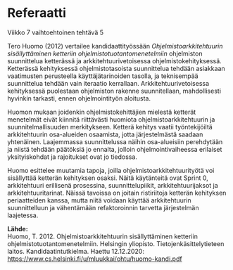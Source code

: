 # Referaatti

Viikko 7 vaihtoehtoinen tehtävä 5 

Tero Huomo (2012) vertailee kandidaattityössään *Ohjelmistoarkkitehtuurin sisällyttäminen ketteriin ohjelmistotuotantomenetelmiin* ohjelmiston suunnittelua ketterässä ja arkkitehtuurivetoisessa ohjelmistokehityksessä. Ketterässä kehityksessä ohjelmistotasoista suunnittelua tehdään asiakkaan vaatimusten perusteella käyttäjätarinoiden tasolla, ja teknisempää suunnittelua tehdään vain iteraatio kerrallaan. Arkkitehtuurivetoisessa kehityksessä puolestaan ohjelmiston rakenne suunnitellaan, mahdollisesti hyvinkin tarkasti, ennen ohjelmointityön aloitusta. 

Huomon mukaan joidenkin ohjelmistokehittäjien mielestä ketterät menetelmät eivät kiinnitä riittävästi huomiota ohjelmistoarkkitehtuurin ja suunnitelmallisuuden merkitykseen. Ketterä kehitys vaatii työntekijöiltä arkkitehtuurin osa-alueiden osaamista, jotta järjestelmästä saadaan yhtenäinen. Laajemmassa suunnittelussa näihin osa-alueisiin perehdytään ja niistä tehdään päätöksiä jo ennalta, jolloin ohjelmointivaiheessa erilaiset yksityiskohdat ja rajoitukset ovat jo tiedossa. 

Huomo esittelee muutamia tapoja, joilla ohjelmistoarkkitehtuurityötä voi sisällyttää ketterän kehityksen osaksi. Näitä käytänteitä ovat Sprint 0, arkkitehtuuri erillisenä prosessina, suunnittelupiikit, arkkitehtuurijaksot ja arkkitehtuuritarinat. Näissä tavoissa on joitain ristiriitoja ketterän kehityksen periaatteiden kanssa, mutta niitä voidaan käyttää arkkitehtuurin suunnittelluun ja vähentämään refaktoroinnin tarvetta järjestelmän laajetessa. 
  
**Lähde:**  
Huomo, T. 2012. Ohjelmistoarkkitehtuurin sisällyttäminen ketteriin ohjelmistotuotantomenetelmiin. Helsingin yliopisto. Tietojenkäsittelytieteen laitos. Kandidaatintutkielma. Haettu 12.12.2020: https://www.cs.helsinki.fi/u/mluukkai/ohtu/huomo-kandi.pdf 
